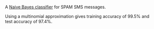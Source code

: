 A [Naive Bayes classifier](Naive%20Bayes.ipynb) for SPAM SMS messages.

Using a multinomial approximation gives training accuracy of 99.5% and test accuracy of 97.4%.
